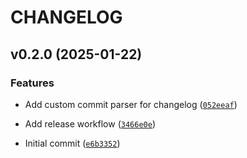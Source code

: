 # CHANGELOG


## v0.2.0 (2025-01-22)

### Features

- Add custom commit parser for changelog
  ([`052eeaf`](https://github.com/kwevers/stunnel/commit/052eeaf9fa8601f1f86f4f401d973418c4ea5ea8))

- Add release workflow
  ([`3466e0e`](https://github.com/kwevers/stunnel/commit/3466e0e8b49760c863f84dae5e0b5fe863626b2f))

- Initial commit
  ([`e6b3352`](https://github.com/kwevers/stunnel/commit/e6b335247ae25f048438a9c8de2a2acaefca9d7c))
